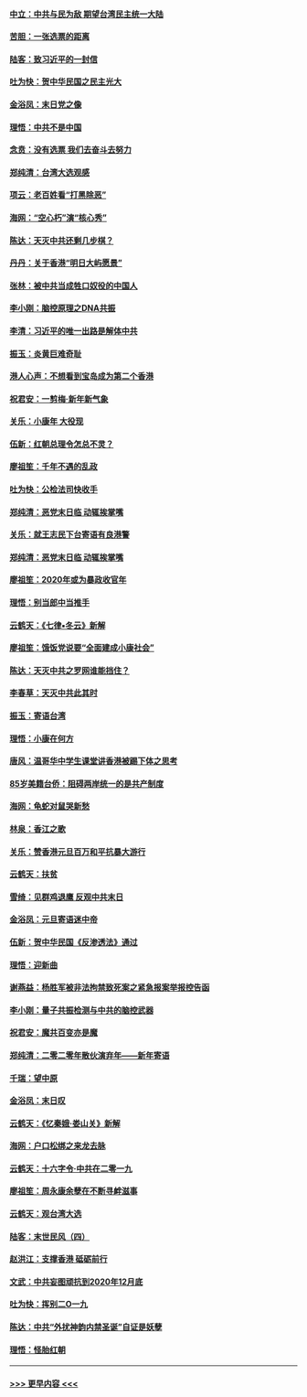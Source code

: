 #### [中立：中共与民为敌 期望台湾民主统一大陆](../pages/nsc993/n11790392.md?t=01132311) 
#### [苦胆：一张选票的距离](../pages/nsc993/n11788914.md?t=01132311) 
#### [陆客：致习近平的一封信](../pages/nsc993/n11788867.md?t=01132311) 
#### [吐为快：贺中华民国之民主光大](../pages/nsc993/n11788618.md?t=01132311) 
#### [金浴凤：末日党之像](../pages/nsc993/n11787475.md?t=01132311) 
#### [理悟：中共不是中国](../pages/nsc993/n11787463.md?t=01132311) 
#### [念贲：没有选票  我们去奋斗去努力](../pages/nsc993/n11787398.md?t=01132311) 
#### [郑纯清：台湾大选观感](../pages/nsc993/n11786210.md?t=01132311) 
#### [项云：老百姓看“打黑除恶”](../pages/nsc993/n11785398.md?t=01132311) 
#### [海网：“空心朽”演“核心秀”](../pages/nsc993/n11783874.md?t=01132311) 
#### [陈达：天灭中共还剩几步棋？](../pages/nsc993/n11783719.md?t=01132311) 
#### [丹丹：关于香港“明日大屿愿景”](../pages/nsc993/n11783273.md?t=01132311) 
#### [张林：被中共当成牲口奴役的中国人](../pages/nsc993/n11782397.md?t=01132311) 
#### [李小刚：脑控原理之DNA共振](../pages/nsc993/n11780962.md?t=01132311) 
#### [李清：习近平的唯一出路是解体中共](../pages/nsc993/n11780866.md?t=01132311) 
#### [振玉：炎黄巨难奇耻](../pages/nsc993/n11779632.md?t=01132311) 
#### [港人心声：不想看到宝岛成为第二个香港](../pages/nsc993/n11778817.md?t=01132311) 
#### [祝君安：一剪梅‧新年新气象](../pages/nsc993/n11776340.md?t=01132311) 
#### [关乐：小康年 大役现](../pages/nsc993/n11774213.md?t=01132311) 
#### [伍新：红朝总理令怎总不灵？](../pages/nsc993/n11770813.md?t=01132311) 
#### [廖祖笙：千年不遇的乱政](../pages/nsc993/n11770373.md?t=01132311) 
#### [吐为快：公检法司快收手](../pages/nsc993/n11770359.md?t=01132311) 
#### [郑纯清：恶党末日临 动辄挨掌嘴](../pages/nsc993/n11769912.md?t=01132311) 
#### [关乐：就王志民下台寄语有良港警](../pages/nsc993/n11769903.md?t=01132311) 
#### [郑纯清：恶党末日临 动辄挨掌嘴](../pages/nsc993/n11769356.md?t=01132311) 
#### [廖祖笙：2020年或为暴政收官年](../pages/nsc993/n11768216.md?t=01132311) 
#### [理悟：别当郎中当推手](../pages/nsc993/n11768243.md?t=01132311) 
#### [云鹤天：《七律▪冬云》新解](../pages/nsc993/n11768204.md?t=01132311) 
#### [廖祖笙：饿饭党说要“全面建成小康社会”](../pages/nsc993/n11767482.md?t=01132311) 
#### [陈达：天灭中共之罗网谁能挡住？](../pages/nsc993/n11767465.md?t=01132311) 
#### [李春草：天灭中共此其时](../pages/nsc993/n11767452.md?t=01132311) 
#### [振玉：寄语台湾](../pages/nsc993/n11767432.md?t=01132311) 
#### [理悟：小康在何方](../pages/nsc993/n11767394.md?t=01132311) 
#### [唐风：温哥华中学生课堂讲香港被踢下体之思考](../pages/nsc993/n11766848.md?t=01132311) 
#### [85岁美籍台侨：阻碍两岸统一的是共产制度](../pages/nsc993/n11765043.md?t=01132311) 
#### [海网：龟蛇对鼠哭新愁](../pages/nsc993/n11764895.md?t=01132311) 
#### [林泉：香江之歌](../pages/nsc993/n11764415.md?t=01132311) 
#### [关乐：赞香港元旦百万和平抗暴大游行](../pages/nsc993/n11764382.md?t=01132311) 
#### [云鹤天：扶贫](../pages/nsc993/n11764245.md?t=01132311) 
#### [雪绮：见群鸡退鹰  反观中共末日](../pages/nsc993/n11762112.md?t=01132311) 
#### [金浴凤：元旦寄语迷中帝](../pages/nsc993/n11761788.md?t=01132311) 
#### [伍新：贺中华民国《反渗透法》通过](../pages/nsc993/n11761994.md?t=01132311) 
#### [理悟：迎新曲](../pages/nsc993/n11761152.md?t=01132311) 
#### [谢燕益：杨胜军被非法拘禁致死案之紧急报案举报控告函](../pages/nsc993/n11756134.md?t=01132311) 
#### [李小刚：量子共振检测与中共的脑控武器](../pages/nsc993/n11754518.md?t=01132311) 
#### [祝君安：魔共百变亦是魔](../pages/nsc993/n11754469.md?t=01132311) 
#### [郑纯清：二零二零年散伙演弃年——新年寄语](../pages/nsc993/n11754195.md?t=01132311) 
#### [千瑞：望中原](../pages/nsc993/n11754159.md?t=01132311) 
#### [金浴凤：末日叹](../pages/nsc993/n11752359.md?t=01132311) 
#### [云鹤天：《忆秦娥‧娄山关》新解](../pages/nsc993/n11752348.md?t=01132311) 
#### [海网：户口松绑之来龙去脉](../pages/nsc993/n11752328.md?t=01132311) 
#### [云鹤天：十六字令‧中共在二零一九](../pages/nsc993/n11752305.md?t=01132311) 
#### [廖祖笙：周永康余孽在不断寻衅滋事](../pages/nsc993/n11751013.md?t=01132311) 
#### [云鹤天：观台湾大选](../pages/nsc993/n11751007.md?t=01132311) 
#### [陆客：末世民风（四）](../pages/nsc993/n11749203.md?t=01132311) 
#### [赵洪江：支撑香港 砥砺前行](../pages/nsc993/n11748482.md?t=01132311) 
#### [文武：中共妄图顽抗到2020年12月底](../pages/nsc993/n11748446.md?t=01132311) 
#### [吐为快：挥别二O一九](../pages/nsc993/n11748411.md?t=01132311) 
#### [陈达：中共“外扰神韵内禁圣诞”自证是妖孽](../pages/nsc993/n11748226.md?t=01132311) 
#### [理悟：怪胎红朝](../pages/nsc993/n11748206.md?t=01132311) 

----
#### [ >>> 更早内容 <<< ](../indexes/nsc993-earlier.md)
